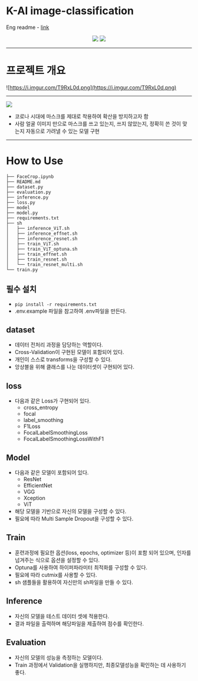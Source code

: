 # K-AI image-classification 
Eng readme - [link](README_en.md)

<center>
<img src=https://img.shields.io/badge/pytorch-1.6.0-%23EE4C2C?logo=pytorch>  <img src=https://img.shields.io/badge/pandas-1.1.5-%23150458?logo=pandas>
</center>

---

# 프로젝트 개요

![https://i.imgur.com/T9RxL0d.png](https://i.imgur.com/T9RxL0d.png)

---

![](https://s3-ap-northeast-2.amazonaws.com/aistages-public-junyeop/app/Users/00000025/files/56bd7d05-4eb8-4e3e-884d-18bd74dc4864..png)

- 코로나 시대에 마스크를 제대로 착용하여 확산을 방지하고자 함
- 사람 얼굴 이미지 만으로 마스크를 쓰고 있는지, 쓰지 않았는지, 정확히 쓴 것이 맞는지 자동으로 가려낼 수 있는 모델 구현

---

# How to Use

```
├── FaceCrop.ipynb
├── README.md
├── dataset.py
├── evaluation.py
├── inference.py
├── loss.py
├── model
├── model.py
├── requirements.txt
├── sh
│   ├── inference_ViT.sh
│   ├── inference_effnet.sh
│   ├── inference_resnet.sh
│   ├── train_ViT.sh
│   ├── train_ViT_optuna.sh
│   ├── train_effnet.sh
│   ├── train_resnet.sh
│   └── train_resnet_multi.sh
└── train.py
```
## 필수 설치

- `pip install -r requirements.txt`
- .env.example 파일을 참고하여 .env파일을 만든다.

## dataset

- 데이터 전처리 과정을 담당하는 역할이다.
- Cross-Validation이 구현된 모델이 포함되어 있다.
- 개인이 스스로 transforms을 구성할 수 있다.
- 앙상블을 위해 클래스를 나눈 데이터셋이 구현되어 있다.

## loss

- 다음과 같은 Loss가 구현되어 있다.
  - cross_entropy
  - focal
  - label_smoothing
  - F1Loss
  - FocalLabelSmoothingLoss
  - FocalLabelSmoothingLossWithF1

## Model

- 다음과 같은 모델이 포함되어 있다.
  - ResNet
  - EfficientNet
  - VGG
  - Xception
  - ViT
- 해당 모델을 기반으로 자신의 모델을 구성할 수 있다.
- 필요에 따라 Multi Sample Dropout을 구성할 수 있다.

## Train

- 훈련과정에 필요한 옵션(loss, epochs, optimizer 등)이 포함 되어 있으며, 인자를 넘겨주는 식으로 옵션을 설정할 수 있다.
- Optuna를 사용하여 하이퍼파라미터 최적화를 구성할 수 있다.
- 필요에 따라 cutmix를 사용할 수 있다.
- sh 샘플들을 활용하여 자신만의 sh파일을 만들 수 있다.

## Inference

- 자신의 모델을 테스트 데이터 셋에 적용한다.
- 결과 파일을 출력하며 해당파일을 제출하여 점수를 확인한다.

## Evaluation

- 자신의 모델의 성능을 측정하는 모델이다.
- Train 과정에서 Validation을 실행하지만, 최종모델성능을 확인하는 데 사용하기 좋다.
